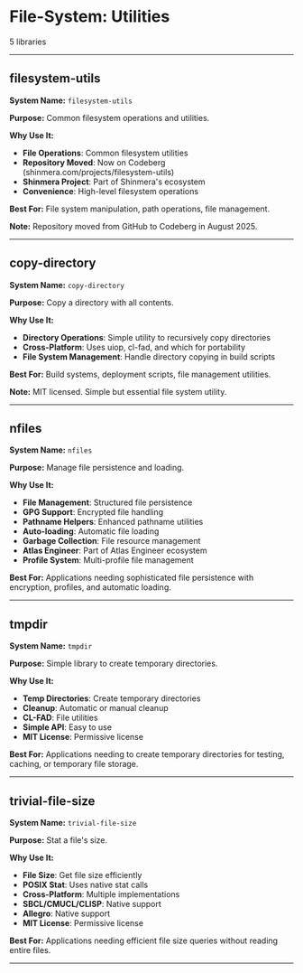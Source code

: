 # File-System: Utilities

5 libraries

---

## filesystem-utils

**System Name:** `filesystem-utils`

**Purpose:** Common filesystem operations and utilities.

**Why Use It:**
- **File Operations**: Common filesystem utilities
- **Repository Moved**: Now on Codeberg (shinmera.com/projects/filesystem-utils)
- **Shinmera Project**: Part of Shinmera's ecosystem
- **Convenience**: High-level filesystem operations

**Best For:** File system manipulation, path operations, file management.

**Note:** Repository moved from GitHub to Codeberg in August 2025.

---


## copy-directory

**System Name:** `copy-directory`

**Purpose:** Copy a directory with all contents.

**Why Use It:**
- **Directory Operations**: Simple utility to recursively copy directories
- **Cross-Platform**: Uses uiop, cl-fad, and which for portability
- **File System Management**: Handle directory copying in build scripts

**Best For:** Build systems, deployment scripts, file management utilities.

**Note:** MIT licensed. Simple but essential file system utility.

---


## nfiles

**System Name:** `nfiles`

**Purpose:** Manage file persistence and loading.

**Why Use It:**
- **File Management**: Structured file persistence
- **GPG Support**: Encrypted file handling
- **Pathname Helpers**: Enhanced pathname utilities
- **Auto-loading**: Automatic file loading
- **Garbage Collection**: File resource management
- **Atlas Engineer**: Part of Atlas Engineer ecosystem
- **Profile System**: Multi-profile file management

**Best For:** Applications needing sophisticated file persistence with encryption, profiles, and automatic loading.

---


## tmpdir

**System Name:** `tmpdir`

**Purpose:** Simple library to create temporary directories.

**Why Use It:**
- **Temp Directories**: Create temporary directories
- **Cleanup**: Automatic or manual cleanup
- **CL-FAD**: File utilities
- **Simple API**: Easy to use
- **MIT License**: Permissive license

**Best For:** Applications needing to create temporary directories for testing, caching, or temporary file storage.

---


## trivial-file-size

**System Name:** `trivial-file-size`

**Purpose:** Stat a file's size.

**Why Use It:**
- **File Size**: Get file size efficiently
- **POSIX Stat**: Uses native stat calls
- **Cross-Platform**: Multiple implementations
- **SBCL/CMUCL/CLISP**: Native support
- **Allegro**: Native support
- **MIT License**: Permissive license

**Best For:** Applications needing efficient file size queries without reading entire files.

---


